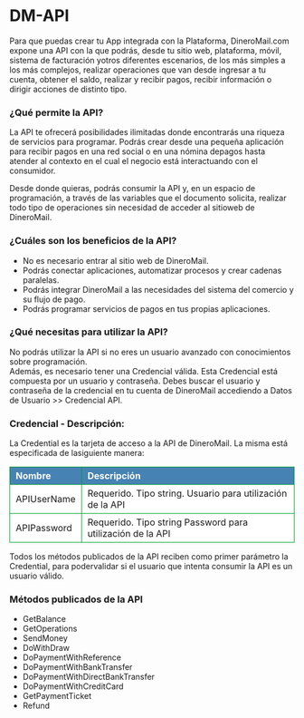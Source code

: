 DM-API
======
<p>Para que puedas crear tu App integrada con la Plataforma, DineroMail.com expone una API con la que podrás, desde tu sitio web, plataforma, móvil, sistema de facturación yotros diferentes escenarios, de los más simples a los más complejos, realizar operaciones que van desde ingresar a tu cuenta, obtener el saldo, realizar y recibir pagos, recibir información o dirigir acciones de distinto tipo.</p>
            
<h3>¿Qué permite la API?</h3>
<p>La API te ofrecerá posibilidades ilimitadas donde encontrarás una riqueza de servicios para programar. Podrás crear desde una pequeña aplicación para recibir pagos en una red social o en una nómina depagos hasta atender al contexto en el cual el negocio está interactuando con el consumidor.</p>
<p>Desde donde quieras, podrás consumir la API y, en un espacio de programación, a través de las variables que el documento solicita, realizar todo tipo de operaciones sin necesidad de acceder al sitioweb de DineroMail.</p>

<h3>¿Cuáles son los beneficios de la API?</h3>
<ul>
   <li>No es necesario entrar al sitio web de DineroMail.</li>
   <li>Podrás conectar aplicaciones, automatizar procesos y crear cadenas paralelas.</li>
   <li>Podrás integrar DineroMail a las necesidades del sistema del comercio y su flujo de pago.</li>
   <li>Podrás programar servicios de pagos en tus propias aplicaciones.</li>
</ul>

<h3>¿Qué necesitas para utilizar la API?</h3>
<p>No podrás utilizar la API si no eres un usuario avanzado con conocimientos sobre programación.<br/>Además, es necesario tener una Credencial válida. Esta Credencial está compuesta por un usuario y contraseña. Debes buscar el usuario y contraseña de la credencial en tu cuenta de DineroMail accediendo a Datos de Usuario >> Credencial API.</p>

<h3>Credencial - Descripción:</h3>
<p>La Credential es la tarjeta de acceso a la API de DineroMail. La misma está especificada de lasiguiente manera:</p>

<table style="background-color: #009C2F; border-collapse: separate; border-spacing: 1px;">
    <tr><td style="background-color: steelblue; padding: 5px 10px; color: #fff; font-weight: bold;">Nombre</td><td style="background-color: steelblue; padding: 5px 10px; color: #fff; font-weight: bold;">Descripción</td></tr>
    <tr><td style="background-color: #fff; padding: 5px 10px">APIUserName</td><td style="background-color: #fff; padding: 5px 10px">Requerido. Tipo string. Usuario para utilización de la API</td></tr>
    <tr><td style="background-color: #fff; padding: 5px 10px">APIPassword</td><td style="background-color: #fff; padding: 5px 10px">Requerido. Tipo string Password para utilización de la API</td></tr>
</table>
<p>Todos los métodos publicados de la API reciben como primer parámetro la Credential, para podervalidar si el usuario que intenta consumir la API es un usuario válido.</p>

<h3>Métodos publicados de la API</h3>
<ul>                    
    <li>GetBalance</li>
    <li>GetOperations</li>
    <li>SendMoney</li>
    <li>DoWithDraw</li>
    <li>DoPaymentWithReference</li>
    <li>DoPaymentWithBankTransfer</li>
    <li>DoPaymentWithDirectBankTransfer</li>
    <li>DoPaymentWithCreditCard</li>
    <li>GetPaymentTicket</li>
    <li>Refund</li>    
</ul>
